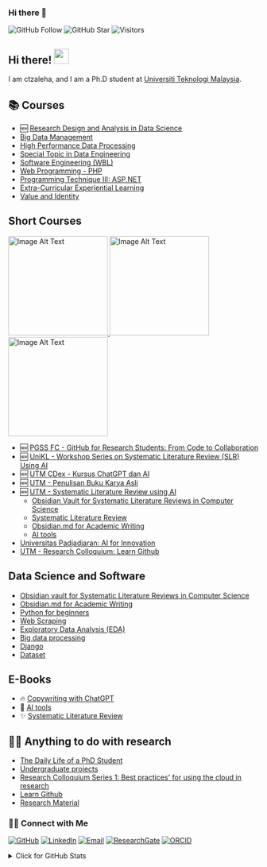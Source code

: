 ### Hi there 👋

![GitHub Follow](https://img.shields.io/github/followers/drshahizan.svg?style=social&label=Follow)
![GitHub Star](https://img.shields.io/github/stars/drshahizan?affiliations=OWNER%2CCOLLABORATOR&style=social&label=Star)
![Visitors](https://api.visitorbadge.io/api/visitors?path=https%3A%2F%2Fgithub.com%2Fdrshahizan&labelColor=%23d9e3f0&countColor=%23697689&style=flat)

## Hi there! <img src="https://raw.githubusercontent.com/drshahizan/drshahizan/master/img/wave.gif" width="30">

I am  ctzaleha, and I am a Ph.D student at [Universiti Teknologi Malaysia](https://www.utm.my).

## 📚 Courses
- 🆕 [Research Design and Analysis in Data Science](https://github.com/drshahizan/research-design)
- [Big Data Management](https://github.com/drshahizan/BDM)
- [High Performance Data Processing](https://github.com/drshahizan/HPDP)
- [Special Topic in Data Engineering](https://github.com/drshahizan/special-topic-data-engineering)
- [Software Engineering (WBL)](https://github.com/drshahizan/software-engineering)
- [Web Programming - PHP](https://github.com/drshahizan/learn-php)
- [Programming Technique III: ASP.NET](https://github.com/drshahizan/learn-aspnet)
- [Extra-Curricular Experiential Learning](https://github.com/drshahizan/courses/blob/main/UKQT3001/readme.md)
- [Value and Identity](https://github.com/drshahizan/courses/blob/main/ULRS1012/readme.md)

## Short Courses

<a href="https://github.com/drshahizan/learn-github/blob/main/pgss.md">
  <img src="https://github.com/drshahizan/learn-github/blob/main/images/Github_poster.jpeg" alt="Image Alt Text"  height="200">
</a>

<a href="https://github.com/drshahizan/SLR-FC">
  <img src="https://github.com/drshahizan/SLR-FC/blob/main/images/all%20slr.jpeg" alt="Image Alt Text"  height="200">
</a>

<a href="https://github.com/drshahizan/SLR-MIIT">
  <img src="https://github.com/drshahizan/SLR-MIIT/blob/main/images/MSO-SLR.jpeg" alt="Image Alt Text"  height="200">
</a>

- 🆕 [PGSS FC - GitHub for Research Students: From Code to Collaboration](https://github.com/drshahizan/learn-github/blob/main/pgss.md)
- 🆕 [UniKL - Workshop Series on Systematic Literature Review (SLR) Using AI](https://github.com/drshahizan/SLR-MIIT)
- 🆕 [UTM CDex - Kursus ChatGPT dan AI](https://github.com/drshahizan/Generative-AI-Playground)
- 🆕 [UTM - Penulisan Buku Karya Asli](https://github.com/drshahizan/mybooks)
- 🆕 [UTM - Systematic Literature Review using AI](https://github.com/drshahizan/SLR-FC)
  - [Obsidian Vault for Systematic Literature Reviews in Computer Science](https://github.com/drshahizan/obsidian-slr)
  - [Systematic Literature Review](https://drshahizan.gitbook.io/slr/)
  - [Obsidian.md for Academic Writing](https://github.com/drshahizan/obsidian)
  - [AI tools](https://drshahizan.gitbook.io/ai-tools/)
- [Universitas Padjadjaran: AI for Innovation](https://github.com/drshahizan/AI-Innovation)
- [UTM - Research Colloquium: Learn Github](https://github.com/drshahizan/learn-github)

## Data Science and Software
- [Obsidian vault for Systematic Literature Reviews in Computer Science](https://github.com/drshahizan/obsidian-slr)
- [Obsidian.md for Academic Writing](https://github.com/drshahizan/obsidian)
- [Python for beginners](https://github.com/drshahizan/python-tutorial)
- [Web Scraping](https://github.com/drshahizan/python-web)
- [Exploratory Data Analysis (EDA)](https://github.com/drshahizan/Python_EDA)
- [Big data processing](https://github.com/drshahizan/Python-big-data)
- [Django](https://github.com/drshahizan/learn-django)
- [Dataset](https://github.com/drshahizan/dataset)

## E-Books
- 🔥 [Copywriting with ChatGPT](https://drshahizan.gitbook.io/copywriting-chatgpt/)
- 📘 [AI tools](https://drshahizan.gitbook.io/ai-tools/)
- ✨ [Systematic Literature Review](https://drshahizan.gitbook.io/slr/)

## 👨‍💻 Anything to do with research
- [The Daily Life of a PhD Student](https://github.com/drshahizan/phd)
- [Undergraduate projects](https://github.com/drshahizan/undergraduate-project)
- [Research Colloquium Series 1: Best practices' for using the cloud in research](https://github.com/drshahizan/learn-github)
- [Learn Github](https://github.com/drshahizan/learn-github)
- [Research Material](https://github.com/drshahizan/research-material)

### 🙌🏻 Connect with Me
<p align="left">
    <a href="https://github.com/drshahizan" target="_blank"><img alt="GitHub" src="https://img.shields.io/badge/-@drshahizan-181717?style=flat-square&logo=GitHub&logoColor=white"></a>
    <a href="https://www.linkedin.com/in/drshahizan" target="_blank"><img alt="LinkedIn" src="https://img.shields.io/badge/-drshahizan-blue?style=flat-square&logo=Linkedin&logoColor=white&link=https://www.linkedin.com/in/drshahizan/"></a>
    <a href="mailto:shahizan@utm.my" target="_blank"><img alt="Email" src="https://img.shields.io/badge/-shahizan@utm.my-c14438?style=flat-square&logo=Gmail&logoColor=white&link=mailto:shahizan@utm.my.com"></a>
    <a href="https://www.researchgate.net/profile/Mohd-Othman-28" target="_blank"><img alt="ResearchGate" src="https://img.shields.io/badge/-ResearchGate-00CCBB?style=flat-square&logo=ResearchGate&logoColor=white"></a>
    <a href="https://orcid.org/0000-0003-4261-1873" target="_blank"><img alt="ORCID" src="https://img.shields.io/badge/-ORCID-A6CE39?style=flat-square&logo=ORCID&logoColor=white"></a>
</p>
  
<details>
<summary>Click for GitHub Stats</summary>
<p align="left">
    <img alt = "GitHub Stats" src="https://github-readme-stats.vercel.app/api?username=drshahizan&show_icons=true&hide=issues&icon_color=000000&hide_border=true&title_color=5391FE&text_color=555">
    <br>
    <img alt = "Top Language" src="https://github-readme-stats.vercel.app/api/top-langs/?username=drshahizan&hide=html,&hide_border=true&title_color=5391FE&text_color=555"
</p>
  
  ![Follower Badge](https://img.shields.io/github/followers/drshahizan)
  ![](https://hit.yhype.me/github/profile?user_id=81284918)
 
</details>
